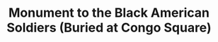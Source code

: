 ---
pid: mp200
title: Monument to the Black American Soldiers (Buried at Congo Square)
location_transcription: Washington Square (Congo Square)
coordinates: 
zipcode: '19148'
gen_neighborhood: South Philadelphia
neighborhood: Whitman,Pennsport,South Philadelphia
outside_phl: 
age: '24'
age_range: 20-29
instagram: 
image_file_name: mp_200.jpg
proposal_transcription: |-
  Monument to the courageous black soldiers
  A plaque & tour of the rich cultural history of Washington Square as it was shaped and influenced by the African American community in Philadelphia.
topic: African Americans,Armed Forces,History
topic_summary: 0, 0, 0, 0
type: Interactive,Plaque
keywords_other: black soldiers, tour
credit: 
image_labels: 
twitter: 
facebook: 
permalink: "/monuments/mp200/"
layout: item-page
---